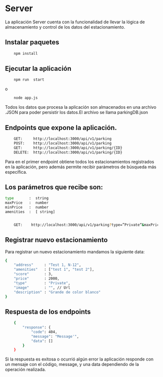 # Server

La aplicación Server cuenta con la funcionalidad de llevar la lógica de almacenamiento y control de los datos del estacionamiento.

## Instalar paquetes

```bash
    npm install
```
## Ejecutar la aplicación

```bash
    npm run  start
```
o

```bash
    node app.js
```
Todos los datos que procesa la aplicación son almacenados en una archivo .JSON para poder persistir los datos.El archivo se llama parkingDB.json

## Endpoints que expone la aplicación.

```bash
    GET: 	 http://localhost:3000/api/v1/parking
    POST:    http://localhost:3000/api/v1/parking
    GET:     http://localhost:3000/api/v1/parking/{ID}
    DELETE:  http://localhost:3000/api/v1/parking/{ID}
```

Para en el primer endpoint obtiene todos los estacionamientos registrados en la aplicación, pero además permite recibir parámetros de búsqueda más específica. 

## Los parámetros que recibe son:
```bash
type	   :  string
maxPrice   :  number
minPrice   :  number
amenities  :  [ string]
```
```bash

    GET:    http://localhost:3000/api/v1/parking?type=”Private“&maxPrice =500&minPrice=100&amenities =[“Vigilancia”, “Planta baja”]

```

## Registrar nuevo estacionamiento

Para registrar un nuevo estacionamiento mandamos la siguiente data:
```bash
{
    "address"     : "Test 1, N-12",
    "amenities"   : ["test 1", "test 2"],
    "score"       : 3,
    "price"       : 2000,
    "type"        : "Private",
    "image"       : "", // Url 
    "description" : "Grande de color blanco"
} 
```

## Respuesta de los endpoints

```bash
    {
        "response": {
            "code": 404,
            "message": "Message'",
            "data": []
        }
    }
```

Si la respuesta es exitosa o ocurrió algún error la aplicación responde con un mensaje con el código, message, y una data dependiendo de la operación realizada. 

